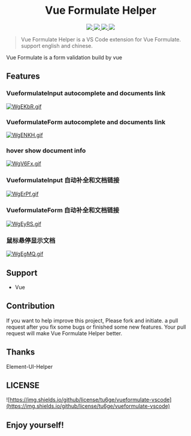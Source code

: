 <p>
  <h1 align="center">Vue Formulate Helper</h1>
</p>

<p align="center">
  <a href="https://github.com/tu6ge/vueformulate-vscode/issues">
    <img src="https://img.shields.io/github/issues/tu6ge/vueformulate-vscode">
  </a>
  <a href="https://github.com/tu6ge/vueformulate-vscode.git">
    <img src="https://img.shields.io/github/forks/tu6ge/vueformulate-vscode">
  </a>
  <a href="https://github.com/tu6ge/vueformulate-vscode.git">
    <img src="https://img.shields.io/github/stars/tu6ge/vueformulate-vscode">
  </a>
  <a href="https://github.com/tu6ge/vueformulate-vscode/blob/master/LICENSE.MD">
    <img src="https://img.shields.io/github/license/tu6ge/vueformulate-vscode">
  </a>
  <br>
</p>

> Vue Formulate Helper is a VS Code extension for Vue Formulate. support english and chinese.

Vue Formulate is a form validation build by vue

## Features

### VueformulateInput autocomplete and documents link

[![WgEKbR.gif](https://z3.ax1x.com/2021/07/25/WgEKbR.gif)](https://imgtu.com/i/WgEKbR)

### VueformulateForm autocomplete and documents link

[![WgENKH.gif](https://z3.ax1x.com/2021/07/25/WgENKH.gif)](https://imgtu.com/i/WgENKH)

### hover show document info

[![WgV6Fx.gif](https://z3.ax1x.com/2021/07/25/WgV6Fx.gif)](https://imgtu.com/i/WgV6Fx)

### VueformulateInput 自动补全和文档链接

[![WgErPf.gif](https://z3.ax1x.com/2021/07/25/WgErPf.gif)](https://imgtu.com/i/WgErPf)

### VueformulateForm 自动补全和文档链接

[![WgEyRS.gif](https://z3.ax1x.com/2021/07/25/WgEyRS.gif)](https://imgtu.com/i/WgEyRS)

### 鼠标悬停显示文档

[![WgEgMQ.gif](https://z3.ax1x.com/2021/07/25/WgEgMQ.gif)](https://imgtu.com/i/WgEgMQ)

## Support

* Vue

## Contribution

If you want to help improve this project, Please fork and initiate. a pull request after you fix some bugs or finished some new features. Your pull request will make Vue Formulate Helper better.

## Thanks

Element-UI-Helper

## LICENSE

![https://img.shields.io/github/license/tu6ge/vueformulate-vscode](https://img.shields.io/github/license/tu6ge/vueformulate-vscode)

## **Enjoy yourself!**

